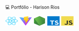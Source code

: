 💻
Portfólio - Harison Rios

 <img align="center" alt="React.JS" height="30" width="40" src="https://raw.githubusercontent.com/devicons/devicon/master/icons/react/react-original.svg">
 <img align="center" alt="Vite.JS" height="30" width="40" src="https://raw.githubusercontent.com/devicons/devicon/master/icons/vitejs/vitejs-original.svg"> 
  <img align="center" alt="Node.JS" height="30" width="40" src="https://raw.githubusercontent.com/devicons/devicon/master/icons/nodejs/nodejs-original.svg">
 <img align="center" alt="Typescript" height="30" width="40" src="https://raw.githubusercontent.com/devicons/devicon/master/icons/typescript/typescript-original.svg">
  <img align="center" alt="Javascript" height="30" width="40" src="https://raw.githubusercontent.com/devicons/devicon/master/icons/javascript/javascript-original.svg">


